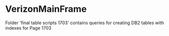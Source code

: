 # VerizonMainFrame

Folder 'final table scripts 1703' contains queries for creating DB2 tables with indexes for Page 1703
